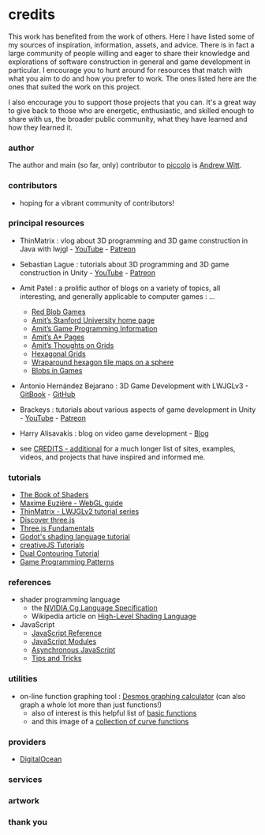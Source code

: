 # credits
This work has benefited from the work of others.  Here I have listed some of my sources of inspiration, information, assets, and advice.  There is in fact a large community of people willing and eager to share their knowledge and explorations of software construction in general and game development in particular.  I encourage you to hunt around for resources that match with what you aim to do and how you prefer to work.  The ones listed here are the ones that suited the work on this project.

I also encourage you to support those projects that you can.  It's a great way to give back to those who are energetic, enthusiastic, and skilled enough to share with us, the broader public community, what they have learned and how they learned it.

### author
The author and main (so far, only) contributor to [piccolo](https://github.com/landru27/piccolo) is [Andrew Witt](https://github.com/landru27/).

### contributors
- hoping for a vibrant community of contributors!

### principal resources
- ThinMatrix : vlog about 3D programming and 3D game construction in Java with lwjgl - [YouTube](https://www.youtube.com/channel/UCUkRj4qoT1bsWpE_C8lZYoQ) - [Patreon](https://www.patreon.com/thinmatrix)
- Sebastian Lague : tutorials about 3D programming and 3D game construction in Unity - [YouTube](https://www.youtube.com/channel/UCmtyQOKKmrMVaKuRXz02jbQ) - [Patreon](https://www.patreon.com/SebastianLague)
- Amit Patel : a prolific author of blogs on a variety of topics, all interesting, and generally applicable to computer games : ...
  - [Red Blob Games](https://www.redblobgames.com/)
  - [Amit’s Stanford University home page](http://www-cs-students.stanford.edu/~amitp/)
  - [Amit’s Game Programming Information](http://www-cs-students.stanford.edu/~amitp/gameprog.html)
  - [Amit’s A* Pages](http://theory.stanford.edu/~amitp/GameProgramming/)
  - [Amit’s Thoughts on Grids](http://www-cs-students.stanford.edu/~amitp/game-programming/grids/)
  - [Hexagonal Grids](https://www.redblobgames.com/grids/hexagons/)
  - [Wraparound hexagon tile maps on a sphere](https://www.redblobgames.com/x/1640-hexagon-tiling-of-sphere/)
  - [Blobs in Games](http://simblob.blogspot.com/)
- Antonio Hernández Bejarano : 3D Game Development with LWJGLv3 - [GitBook](https://legacy.gitbook.com/@lwjglgamedev) - [GitHub](https://github.com/lwjglgamedev/lwjglbook)
- Brackeys : tutorials about various aspects of game development in Unity - [YouTube](https://www.youtube.com/channel/UCYbK_tjZ2OrIZFBvU6CCMiA) - [Patreon](https://www.patreon.com/brackeys)
- Harry Alisavakis : blog on video game development - [Blog](https://halisavakis.com/category/blog-posts/)

- see [CREDITS - additional](../main/CREDITS-additional-details.md) for a much longer list of sites, examples, videos, and projects that have inspired and informed me.

### tutorials
- [The Book of Shaders](https://thebookofshaders.com/)
- [Maxime Euzière - WebGL guide](https://xem.github.io/articles/webgl-guide.html)
- [ThinMatrix - LWJGLv2 tutorial series](https://www.youtube.com/watch?v=VS8wlS9hF8E&feature=youtu.be&list=PLRIWtICgwaX0u7Rf9zkZhLoLuZVfUksDP)
- [Discover three.js](https://discoverthreejs.com/)
- [Three.js Fundamentals](https://threejsfundamentals.org/threejs/lessons/threejs-fundamentals.html)
- [Godot's shading language tutorial](https://docs.godotengine.org/en/3.0/tutorials/shading/shading_language.html)
- [creativeJS Tutorials](http://creativejs.com/tutorials/index.html)
- [Dual Contouring Tutorial](http://www.boristhebrave.com/2018/04/15/dual-contouring-tutorial/)
- [Game Programming Patterns](https://gameprogrammingpatterns.com/)

### references
- shader programming language
  - the [NVIDIA Cg Language Specification](https://developer.download.nvidia.com/cg/Cg_language.html)
  - Wikipedia article on [High-Level Shading Language](https://en.wikipedia.org/wiki/High-Level_Shading_Language)
- JavaScript
  - [JavaScript Reference](https://discoverthreejs.com/book/appendix/javascript-reference/)
  - [JavaScript Modules](https://discoverthreejs.com/book/appendix/javascript-modules/)
  - [Asynchronous JavaScript](https://discoverthreejs.com/book/appendix/asynchronous-javascript/)
  - [Tips and Tricks](https://discoverthreejs.com/tips-and-tricks/)

### utilities
- on-line function graphing tool : [Desmos graphing calculator](https://www.desmos.com/calculator) (can also graph a whole lot more than just functions!)
  - also of interest is this helpful list of [basic functions](http://mathonweb.com/help_ebook/html/functions_4.htm)
  - and this image of a [collection of curve functions](https://www.flickr.com/photos/kynd/9546075099/)

### providers
- [DigitalOcean](https://www.digitalocean.com/)

### services

### artwork

### thank you

